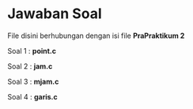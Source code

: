 # Jawaban Soal
File disini berhubungan dengan isi file **PraPraktikum 2**

Soal 1 : **point.c**

Soal 2 : **jam.c**

Soal 3 : **mjam.c**

Soal 4 : **garis.c**
